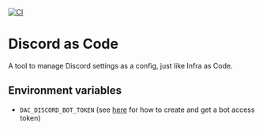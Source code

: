 [![CI](https://github.com/vigenere23/dac/actions/workflows/ci.yml/badge.svg)](https://github.com/vigenere23/dac/actions/workflows/ci.yml)

# Discord as Code

A tool to manage Discord settings as a config, just like Infra as Code.

## Environment variables

- `DAC_DISCORD_BOT_TOKEN` (see [here](./DOCUMENTATION.md) for how to create and get a bot access token)
